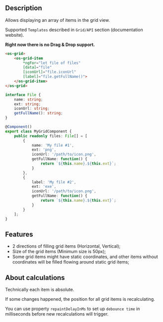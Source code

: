 ## Description

Allows displaying an array of items in the grid view.

Supported `Templates` described in `Grid/API` section (documentation website).

**Right now there is no Drag & Drop support.**

```html
<os-grid>
    <os-grid-item
        *ngFor="let file of files"
        [data]="file"
        [iconUrl]="file.iconUrl"
        [label]="file.getFullName()">
    </os-grid-item>
</os-grid>
```

```typescript
interface File {
    name: string;
    ext: string;
    iconUrl: string;
    getFullName(): string;
}

@Component()
export class MyGridComponent {
    public readonly files: File[] = [
        {
            name: 'My file #1',
            ext: 'png',
            iconUrl: '/path/to/icon.png',
            getFullName: function() {
                return `${this.name}.${this.ext}`;
            }
        },
        {
            label: 'My file #2',
            ext: 'exe',
            iconUrl: '/path/to/icon.png',
            getFullName: function() {
                return `${this.name}.${this.ext}`;
            }
        }
    ];
}
```

## Features

- 2 directions of filling grid items (Horizontal, Vertical);
- Size of the grid items (Minimum size is 50px);
- Some grid items might have static coordinates, and other items without
coordinates will be filled flowing around static grid items;

## About calculations

Technically each item is absolute.

If some changes happened, the position for all grid items is recalculating.

You can use property `repaintDelayInMs` to set up `debounce time`
in milliseconds before new recalculations will trigger.
